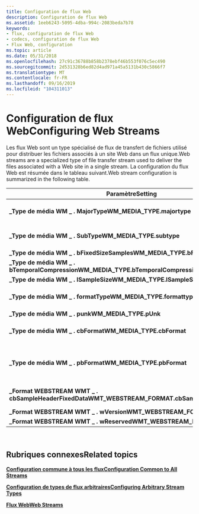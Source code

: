 ```yaml
---
title: Configuration de flux Web
description: Configuration de flux Web
ms.assetid: 1eeb6243-5095-4dba-994c-2083beda7b78
keywords:
- flux, configuration de flux Web
- codecs, configuration de flux Web
- Flux Web, configuration
ms.topic: article
ms.date: 05/31/2018
ms.openlocfilehash: 27c91c36788b858b2378ebf46b553f076c5ec490
ms.sourcegitcommit: 2d531328b6ed82d4ad971a45a5131b430c5866f7
ms.translationtype: MT
ms.contentlocale: fr-FR
ms.lasthandoff: 09/16/2019
ms.locfileid: "104311013"
---
```

# <a name="configuring-web-streams"></a><span data-ttu-id="5f74f-106">Configuration de flux Web</span><span class="sxs-lookup"><span data-stu-id="5f74f-106">Configuring Web Streams</span></span>

<span data-ttu-id="5f74f-107">Les flux Web sont un type spécialisé de flux de transfert de fichiers utilisé pour distribuer les fichiers associés à un site Web dans un flux unique.</span><span class="sxs-lookup"><span data-stu-id="5f74f-107">Web streams are a specialized type of file transfer stream used to deliver the files associated with a Web site in a single stream.</span></span> <span data-ttu-id="5f74f-108">La configuration du flux Web est résumée dans le tableau suivant.</span><span class="sxs-lookup"><span data-stu-id="5f74f-108">Web stream configuration is summarized in the following table.</span></span>



| <span data-ttu-id="5f74f-109">Paramètre</span><span class="sxs-lookup"><span data-stu-id="5f74f-109">Setting</span></span>                                            | <span data-ttu-id="5f74f-110">Description</span><span class="sxs-lookup"><span data-stu-id="5f74f-110">Description</span></span>                                                                       |
|----------------------------------------------------|-----------------------------------------------------------------------------------|
| <span data-ttu-id="5f74f-111">**\_Type de média WM \_ . MajorType**</span><span class="sxs-lookup"><span data-stu-id="5f74f-111">**WM\_MEDIA\_TYPE.majortype**</span></span>                      | <span data-ttu-id="5f74f-112">Définissez sur WMMEDIATYPE \_ filetransfer.</span><span class="sxs-lookup"><span data-stu-id="5f74f-112">Set to WMMEDIATYPE\_FileTransfer.</span></span>                                                 |
| <span data-ttu-id="5f74f-113">**\_Type de média WM \_ . SubType**</span><span class="sxs-lookup"><span data-stu-id="5f74f-113">**WM\_MEDIA\_TYPE.subtype**</span></span>                        | <span data-ttu-id="5f74f-114">Définissez sur WMMEDIASUBTYPE \_ webstream.</span><span class="sxs-lookup"><span data-stu-id="5f74f-114">Set to WMMEDIASUBTYPE\_WebStream.</span></span>                                                 |
| <span data-ttu-id="5f74f-115">**\_Type de média WM \_ . bFixedSizeSamples**</span><span class="sxs-lookup"><span data-stu-id="5f74f-115">**WM\_MEDIA\_TYPE.bFixedSizeSamples**</span></span>              | <span data-ttu-id="5f74f-116">Affectez la valeur false.</span><span class="sxs-lookup"><span data-stu-id="5f74f-116">Set to False.</span></span>                                                                     |
| <span data-ttu-id="5f74f-117">**\_Type de média WM \_ . bTemporalCompression**</span><span class="sxs-lookup"><span data-stu-id="5f74f-117">**WM\_MEDIA\_TYPE.bTemporalCompression**</span></span>           | <span data-ttu-id="5f74f-118">Définissez sur True.</span><span class="sxs-lookup"><span data-stu-id="5f74f-118">Set to True.</span></span>                                                                      |
| <span data-ttu-id="5f74f-119">**\_Type de média WM \_ . lSampleSize**</span><span class="sxs-lookup"><span data-stu-id="5f74f-119">**WM\_MEDIA\_TYPE.lSampleSize**</span></span>                    | <span data-ttu-id="5f74f-120">Définit la valeur 0.</span><span class="sxs-lookup"><span data-stu-id="5f74f-120">Set to 0.</span></span>                                                                         |
| <span data-ttu-id="5f74f-121">**\_Type de média WM \_ . formatType**</span><span class="sxs-lookup"><span data-stu-id="5f74f-121">**WM\_MEDIA\_TYPE.formattype**</span></span>                     | <span data-ttu-id="5f74f-122">Définissez sur WMFORMAT \_ webstream.</span><span class="sxs-lookup"><span data-stu-id="5f74f-122">Set to WMFORMAT\_WebStream.</span></span>                                                       |
| <span data-ttu-id="5f74f-123">**\_Type de média WM \_ . punk**</span><span class="sxs-lookup"><span data-stu-id="5f74f-123">**WM\_MEDIA\_TYPE.pUnk**</span></span>                           | <span data-ttu-id="5f74f-124">Affectez la valeur **null**.</span><span class="sxs-lookup"><span data-stu-id="5f74f-124">Set to **NULL**.</span></span>                                                                  |
| <span data-ttu-id="5f74f-125">**\_Type de média WM \_ . cbFormat**</span><span class="sxs-lookup"><span data-stu-id="5f74f-125">**WM\_MEDIA\_TYPE.cbFormat**</span></span>                       | <span data-ttu-id="5f74f-126">Défini sur `sizeof(WMT_WEBSTREAM_FORMAT)`.</span><span class="sxs-lookup"><span data-stu-id="5f74f-126">Set to `sizeof(WMT_WEBSTREAM_FORMAT)`.</span></span>                                            |
| <span data-ttu-id="5f74f-127">**\_Type de média WM \_ . pbFormat**</span><span class="sxs-lookup"><span data-stu-id="5f74f-127">**WM\_MEDIA\_TYPE.pbFormat**</span></span>                       | <span data-ttu-id="5f74f-128">Défini sur l’adresse d’une structure de **\_ \_ format de flux de diffusion en continu WMT** correctement configurée.</span><span class="sxs-lookup"><span data-stu-id="5f74f-128">Set to the address of a properly configured **WMT\_WEBSTREAM\_FORMAT** structure.</span></span> |
| <span data-ttu-id="5f74f-129">**\_Format WEBSTREAM WMT \_ . cbSampleHeaderFixedData**</span><span class="sxs-lookup"><span data-stu-id="5f74f-129">**WMT\_WEBSTREAM\_FORMAT.cbSampleHeaderFixedData**</span></span> | <span data-ttu-id="5f74f-130">Défini sur `sizeof(WMT_WEBSTREAM_SAMPLE_HEADER)`.</span><span class="sxs-lookup"><span data-stu-id="5f74f-130">Set to `sizeof(WMT_WEBSTREAM_SAMPLE_HEADER)`.</span></span>                                     |
| <span data-ttu-id="5f74f-131">**\_Format WEBSTREAM WMT \_ . wVersion**</span><span class="sxs-lookup"><span data-stu-id="5f74f-131">**WMT\_WEBSTREAM\_FORMAT.wVersion**</span></span>                | <span data-ttu-id="5f74f-132">défini sur 1.</span><span class="sxs-lookup"><span data-stu-id="5f74f-132">Set to 1.</span></span>                                                                         |
| <span data-ttu-id="5f74f-133">**\_Format WEBSTREAM WMT \_ . wReserved**</span><span class="sxs-lookup"><span data-stu-id="5f74f-133">**WMT\_WEBSTREAM\_FORMAT.wreserved**</span></span>               | <span data-ttu-id="5f74f-134">Définit la valeur 0.</span><span class="sxs-lookup"><span data-stu-id="5f74f-134">Set to 0.</span></span>                                                                         |



 

## <a name="related-topics"></a><span data-ttu-id="5f74f-135">Rubriques connexes</span><span class="sxs-lookup"><span data-stu-id="5f74f-135">Related topics</span></span>

<dl> <dt>

[<span data-ttu-id="5f74f-136">**Configuration commune à tous les flux**</span><span class="sxs-lookup"><span data-stu-id="5f74f-136">**Configuration Common to All Streams**</span></span>](configuration-common-to-all-streams.md)
</dt> <dt>

[<span data-ttu-id="5f74f-137">**Configuration de types de flux arbitraires**</span><span class="sxs-lookup"><span data-stu-id="5f74f-137">**Configuring Arbitrary Stream Types**</span></span>](configuring-arbitrary-stream-types.md)
</dt> <dt>

[<span data-ttu-id="5f74f-138">**Flux Web**</span><span class="sxs-lookup"><span data-stu-id="5f74f-138">**Web Streams**</span></span>](web-streams.md)
</dt> </dl>

 

 




